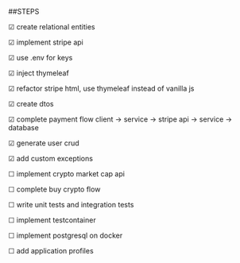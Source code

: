 ##STEPS

&#x2611; create relational entities

&#x2611; implement stripe api

&#x2611; use .env for keys

&#x2611; inject thymeleaf

&#x2611; refactor stripe html, use thymeleaf instead of vanilla js

&#x2611; create dtos

&#x2611; complete payment flow client -> service -> stripe api -> service -> database

&#x2611; generate user crud

&#x2611; add custom exceptions

&#x2610; implement crypto market cap api

&#x2610; complete buy crypto flow

&#x2610; write unit tests and integration tests

&#x2610; implement testcontainer

&#x2610; implement postgresql on docker

&#x2610; add application profiles


